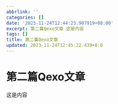 ```yaml
---
abbrlink: ''
categories: []
date: '2023-11-24T12:44:23.907919+08:00'
excerpt: 第二篇Qexo文章 这是内容 
tags: []
title: 第二篇Qexo文章
updated: 2023-11-24T12:45:22.439+8:0
---
```

# 第二篇Qexo文章

这是内容
